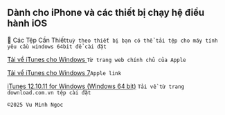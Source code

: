 ## Dành cho iPhone và các thiết bị chạy hệ điều hành iOS

📲 Các Tệp Cần Thiết`tuỳ theo thiết bị bạn có thể tải tệp cho máy tính yêu cầu windows 64bit để cài đặt`

[Tải về iTunes cho Windows ](https://support.apple.com/vi-vn/118290)`Từ trang web chính chủ của Apple`

[Tải về iTunes cho Windows 7](https://support.apple.com/en-vn/106379)`Apple link`

[iTunes 12.10.11 for Windows (Windows 64 bit)](https://download.com.vn/download/itunes-5385?linkid=14532) `Tải về từ trang download.com.vn tệp cài đặt `

    ©️2025 Vu Minh Ngoc
